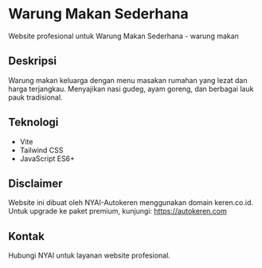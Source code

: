 # Warung Makan Sederhana

Website profesional untuk Warung Makan Sederhana - warung makan

## Deskripsi
Warung makan keluarga dengan menu masakan rumahan yang lezat dan harga terjangkau. Menyajikan nasi gudeg, ayam goreng, dan berbagai lauk pauk tradisional.

## Teknologi
- Vite
- Tailwind CSS
- JavaScript ES6+

## Disclaimer
Website ini dibuat oleh NYAI-Autokeren menggunakan domain keren.co.id.
Untuk upgrade ke paket premium, kunjungi: https://autokeren.com

## Kontak
Hubungi NYAI untuk layanan website profesional.

